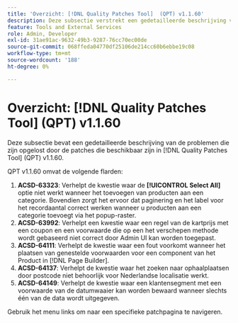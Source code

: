 ```yaml
---
title: 'Overzicht: [!DNL Quality Patches Tool]  (QPT) v1.1.60'
description: Deze subsectie verstrekt een gedetailleerde beschrijving van de kwesties die door de flarden beschikbaar in  [!DNL Quality Patches Tool]  (QPT) v1.1.60 worden bevestigd.
feature: Tools and External Services
role: Admin, Developer
exl-id: 31ae91ac-9632-49b3-9287-76cc70ec00de
source-git-commit: 068ffeda04770df25106de214cc60b6ebbe19c08
workflow-type: tm+mt
source-wordcount: '188'
ht-degree: 0%

---
```


# Overzicht: [!DNL Quality Patches Tool] (QPT) v1.1.60

Deze subsectie bevat een gedetailleerde beschrijving van de problemen die zijn opgelost door de patches die beschikbaar zijn in [!DNL Quality Patches Tool] (QPT) v1.1.60.

QPT v1.1.60 omvat de volgende flarden:

1. **ACSD-63323**: Verhelpt de kwestie waar de **[!UICONTROL Select All]** optie niet werkt wanneer het toevoegen van producten aan een categorie. Bovendien zorgt het ervoor dat paginering en het label voor het recordaantal correct werken wanneer u producten aan een categorie toevoegt via het popup-raster.
1. **ACSD-63992**: Verhelpt een kwestie waar een regel van de kartprijs met een coupon en een voorwaarde die op een het verschepen methode wordt gebaseerd niet correct door Admin UI kan worden toegepast.
1. **ACSD-64111**: Verhelpt de kwestie waar een fout voorkomt wanneer het plaatsen van genestelde voorwaarden voor een component van het Product in [!DNL Page Builder].
1. **ACSD-64137**: Verhelpt de kwestie waar het zoeken naar ophaalplaatsen door postcode niet behoorlijk voor Nederlandse localisatie werkt.
1. **ACSD-64149**: Verhelpt de kwestie waar een klantensegment met een voorwaarde van de datumwaaier kan worden bewaard wanneer slechts één van de data wordt uitgegeven.

Gebruik het menu links om naar een specifieke patchpagina te navigeren.
